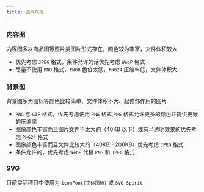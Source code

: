 ```yaml
---
title: 图片规范
---
```


### 内容图

内容图多以商品图等照片类图片形式存在，颜色较为丰富，文件体积较大

- 优先考虑 `JPEG` 格式，条件允许的话优先考虑 `WebP` 格式
- 尽量不使用 `PNG` 格式，`PNG8` 色位太低，`PNG24` 压缩率低，文件体积大

### 背景图

背景图多为图标等颜色比较简单、文件体积不大、起修饰作用的图片

- `PNG` 与 `GIF` 格式，优先考虑使用 `PNG` 格式,`PNG` 格式允许更多的颜色并提供更好的压缩率
- 图像颜色丰富而且图片文件不太大的（40KB 以下）或有半透明效果的优先考虑 `PNG24` 格式
- 图像颜色丰富而且文件比较大的（40KB - 200KB）优先考虑 `JPEG` 格式
- 条件允许的，优先考虑 `WebP` 代替 `PNG` 和 `JPEG` 格式

### SVG

目前实际项目中使用为 `iconFont(字体图标)` 或 `SVG Spirit`
